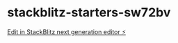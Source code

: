 # stackblitz-starters-sw72bv

[Edit in StackBlitz next generation editor ⚡️](https://stackblitz.com/~/github.com/SirLordCandice13/stackblitz-starters-sw72bv)